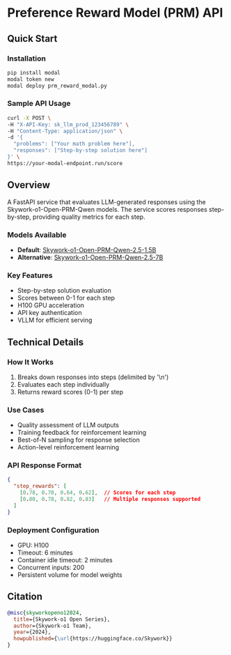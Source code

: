 # Preference Reward Model (PRM) API

## Quick Start

### Installation
```bash
pip install modal
modal token new
modal deploy prm_reward_modal.py
```

### Sample API Usage
```bash
curl -X POST \
-H "X-API-Key: sk_llm_prod_123456789" \
-H "Content-Type: application/json" \
-d '{
  "problems": ["Your math problem here"],
  "responses": ["Step-by-step solution here"]
}' \
https://your-modal-endpoint.run/score
```

## Overview
A FastAPI service that evaluates LLM-generated responses using the Skywork-o1-Open-PRM-Qwen models. The service scores responses step-by-step, providing quality metrics for each step.

### Models Available
- **Default**: [Skywork-o1-Open-PRM-Qwen-2.5-1.5B](https://huggingface.co/Skywork/Skywork-o1-Open-PRM-Qwen-2.5-1.5B)
- **Alternative**: [Skywork-o1-Open-PRM-Qwen-2.5-7B](https://huggingface.co/Skywork/Skywork-o1-Open-PRM-Qwen-2.5-7B)

### Key Features
- Step-by-step solution evaluation
- Scores between 0-1 for each step
- H100 GPU acceleration
- API key authentication
- VLLM for efficient serving

## Technical Details

### How It Works
1. Breaks down responses into steps (delimited by '\n')
2. Evaluates each step individually
3. Returns reward scores (0-1) per step

### Use Cases
- Quality assessment of LLM outputs
- Training feedback for reinforcement learning
- Best-of-N sampling for response selection
- Action-level reinforcement learning

### API Response Format
```json
{
  "step_rewards": [
    [0.78, 0.70, 0.64, 0.62],  // Scores for each step
    [0.80, 0.78, 0.82, 0.83]   // Multiple responses supported
  ]
}
```

### Deployment Configuration
- GPU: H100
- Timeout: 6 minutes
- Container idle timeout: 2 minutes
- Concurrent inputs: 200
- Persistent volume for model weights

## Citation
```bibtex
@misc{skyworkopeno12024,
  title={Skywork-o1 Open Series},
  author={Skywork-o1 Team},
  year={2024},
  howpublished={\url{https://huggingface.co/Skywork}}
}
```

